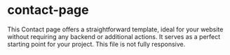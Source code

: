 # contact-page
This Contact page offers a straightforward template, ideal for your website without requiring any backend or additional actions. It serves as a perfect starting point for your project. This file is not fully responsive.
